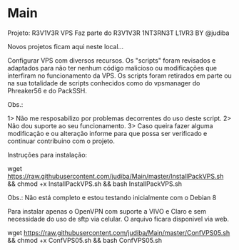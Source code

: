 # Main
Projeto: R3V1V3R VPS
Faz parte do R3V1V3R 1NT3RN3T L1VR3
BY @judiba

Novos projetos ficam aqui neste local...

Configurar VPS com diversos recursos.
Os "scripts" foram revisados e adaptados para não ter nenhum código malicioso ou modificações que interfiram no funcionamento da VPS. Os scripts foram retirados em parte ou na sua totalidade de scripts conhecidos como do vpsmanager do Phreaker56 e do PackSSH.

Obs.:

1> Não me resposabilizo por problemas decorrentes do uso deste script.
2> Não dou suporte ao seu funcionamento.
3> Caso queira fazer alguma modificação e ou alteração informe para que possa ser verificado e continuar contribuino com o projeto.

Instruções para instalação:

wget https://raw.githubusercontent.com/judiba/Main/master/InstallPackVPS.sh && chmod +x InstallPackVPS.sh && bash InstallPackVPS.sh

Obs.: Não está completo e estou testando inicialmente com o Debian 8

Para instalar apenas o OpenVPN com suporte a VIVO e Claro e sem necessidade do uso de sftp via celular. O arquivo ficara disponivel via web.

wget https://raw.githubusercontent.com/judiba/Main/master/ConfVPS05.sh && chmod +x ConfVPS05.sh && bash ConfVPS05.sh
